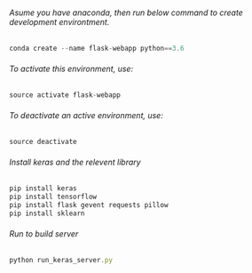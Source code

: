 ###### Asume you have anaconda, then run below command to create development environtment.
```javascript
conda create --name flask-webapp python==3.6
```

###### To activate this environment, use:
```javascript
source activate flask-webapp
```
###### To deactivate an active environment, use:
```javascript
source deactivate
```
###### Install keras and the relevent library
```javascript
pip install keras
pip install tensorflow
pip install flask gevent requests pillow
pip install sklearn
```

###### Run to build server
```javascript
python run_keras_server.py
```
